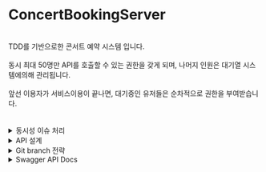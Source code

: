 # ConcertBookingServer

 <br>
TDD를 기반으로한 콘서트 예약 시스템 입니다.<br><br>
동시 최대 50명만 API를 호출할 수 있는 권한을 갖게 되며, 나머지 인원은 대기열 시스템에의해 관리됩니다.<br><br>
앞선 이용자가 서비스이용이 끝나면, 대기중인 유저들은 순차적으로 권한을 부여받습니다. <br><br>
 <br>


 <details>
<summary>동시성 이슈 처리</summary>  
 <br> 

<h2>해결 방법 분석</h2>

>DB Lock

- 구현 복잡도: 내장된 락을 사용하거나 ORM을 사용하여, 단편적인 구현이 어렵지 않음
- 효율성 : 일반적 연산에 대한 락을 제공하는데 효과적
- 성능 : 병목 현상을 유발할 수 있으며, 락이 자주 요청되는 경우 성능 저하나 과도한 db부하를 유발
- 장점 : 일관성과  ACID 특성을 유지하기 용이
- 단점 : 병목 현상과 db 성능 저하를 유발, 분산환경에서 구현 어려움

  
<br>

>Redis 분산락:

- 구현복잡도 : 분산 환경에서 락을 구현하기 간단한 편, Redis 자체 라이브러리나 템플릿을 제공
- 효율성 : 인메모리 기반의 빠른 속도
- 성능 : key-value의 원자성을 이용한 락이기 때문에, DB 부하 최소화
- 장점 : 빠른속도, db부하 최소화
- 단점 : 데이터 일관성과 클러스터 구성에 대한 추가 처리가 필요

<br>

>Lettuce
- 구현이 간단한편
- Spin Lock : 많은 스레드가 획득 대기시, 많은 redis 부하

  
<br>

>Redisson
- 추가 의존성 필요
- 락 획득 재시도 기본 제공
- pub-sub 형식의 lock : 적은 redis 부하

<br>


<h2>UseCase별 분석</h2>

>같은 좌석에대한 동시예약 요청 제어

- 현재 : 예약번호(콘서트날짜 + 콘서트 아이디 + 좌석번호)를 유니크 키 중복방지로 제어
- 개선 : Redis simple lock 으로 제어
- 이유 :
1) DB 부하 최소화
2) 최초의 시도에서 좌석예약에 실패했다면, 임시배정된 좌석에 관하여 다시 lock 획득 시도할 필요가 없음
3) 따라서 구현이 간편한 Redis Lettuce 사용

   
<br>

>임시 배정 유효시간동안 예약 동시 요청 불가능

- 현재 : 짧은 텀의 스케쥴러로, 최초의 생성시간으로부터 5분이 지났는데 최종 결제되지 않은 내역이 있다면 삭제 
- 개선 : Redis ttl로 유효시간 관리
- 이유 :
1) 짧은텀의 스케쥴러 사용과 물리적 delete으로 인한 db 부하 최소화 
2) 실시간성 개선

   
<br>

> 다른 인스턴스(디바이스)에서 충전/사용 동시 요청 순차 처리

- 현재 : DB 락으로 제어
- 개선 : Redisson pub/sub 으로 제어
- 이유 :
1) 최초 요청에 락획득 실패하더라도 순차적으로 다시 락을 획득해야함
2) Redis 부하를 줄이기 위해 Redisson pub/sub 형식 사용
3) DB 부하 최소화

 <br>
 
</details>




<details>
<summary>API 설계</summary>  
 <br>
   
- ERD : https://github.com/ggplay149/ConcertBookingServer/blob/main/src/main/resources/doc/ERD.md
  
- Sequence diagram : https://github.com/ggplay149/ConcertBookingServer/blob/main/src/main/resources/doc/SequenceDiagram.md

 <br>
 
</details>

<details>
<summary>Git branch 전략</summary>

   <br>

Git hub Flow

- dev : 신규 기능 개발 및 수정 진행
  
- prd : 서비스 실제 유저에게 제공

  <br>
 
</details>


<details>
<summary>Swagger API Docs</summary>  

![스크린샷 2024-04-18 175910](https://github.com/ggplay149/3rdWeek_Concert_Reservation_Server/assets/142002833/e136979c-20c4-45cf-aa6f-2c14ff242ee1)
 
</details>
